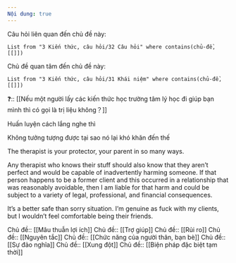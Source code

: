 ```yaml
---
Nội dung: true
---
```


Câu hỏi liên quan đến chủ đề này:
```dataview
List from "3 Kiến thức, câu hỏi/32 Câu hỏi" where contains(chủ-đề,[[]]) 
```

Chủ đề quan tâm đến chủ đề này:
```dataview
List from "3 Kiến thức, câu hỏi/31 Khái niệm" where contains(chủ-đề,[[]]) 
```
❓:: [[Nếu một người lấy các kiến thức học trường tâm lý học đi giúp bạn mình thì có gọi là trị liệu không？]]  

Huấn luyện cách lắng nghe thì

Không tưởng tượng được tại sao nó lại khó khăn đến thế 

The therapist is your protector, your parent in so many ways.

Any therapist who knows their stuff should also know that they aren’t perfect and would be capable of inadvertently harming someone. If that person happens to be a former client and this occurred in a relationship that was reasonably avoidable, then I am liable for that harm and could be subject to a variety of legal, professional, and financial consequences.

It’s a better safe than sorry situation. I’m genuine as fuck with my clients, but I wouldn’t feel comfortable being their friends.


Chủ đề:: [[Mâu thuẫn lợi ích]]
Chủ đề:: [[Trợ giúp]]
Chủ đề:: [[Rủi ro]]
Chủ đề:: [[Nguyên tắc]]
Chủ đề:: [[Chức năng của người thân, bạn bè]]
Chủ đề:: [[Sự đảo nghĩa]]
Chủ đề:: [[Xung đột]]
Chủ đề:: [[Biện pháp đặc biệt tạm thời]]